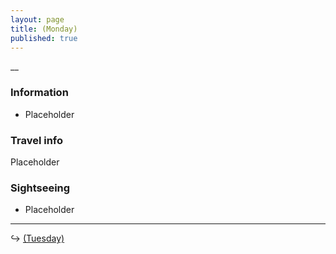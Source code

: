 ```yaml
---
layout: page
title: (Monday)
published: true
---
```

__

### Information

- Placeholder

### Travel info

Placeholder

### Sightseeing

- Placeholder

<hr>

↪ [  (Tuesday)](/days/week3/apr)
